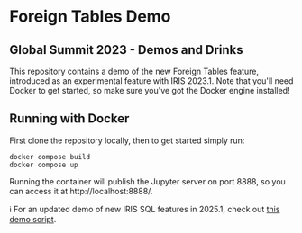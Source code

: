 # Foreign Tables Demo
## Global Summit 2023 - Demos and Drinks

This repository contains a demo of the new Foreign Tables feature, introduced as an experimental feature with IRIS 2023.1. Note that you'll need Docker to get started, so make sure you've got the Docker engine installed!

## Running with Docker

First clone the repository locally, then to get started simply run:

```
docker compose build
docker compose up
```

Running the container will publish the Jupyter server on port 8888, so you can access it at http://localhost:8888/.

:information_source: For an updated demo of new IRIS SQL features in 2025.1, check out [this demo script](20251-demo.md).
